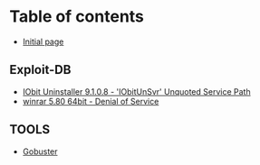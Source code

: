 # Table of contents

* [Initial page](README.md)

## Exploit-DB

* [IObit Uninstaller 9.1.0.8 - 'IObitUnSvr' Unquoted Service Path](exploit-db/iobit-uninstaller-9.1.0.8-iobitunsvr-unquoted-service-path.md)
* [winrar 5.80 64bit - Denial of Service](exploit-db/winrar-5.80-64bit-denial-of-service.md)

## TOOLS

* [Gobuster](tools/gobuster.md)

